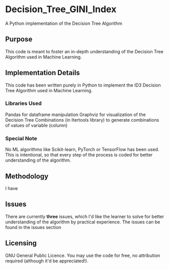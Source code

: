 # Decision_Tree_GINI_Index
A Python implementation of the Decision Tree Algorithm

## Purpose
This code is meant to foster an in-depth understanding of the Decision Tree Algorithm used in Machine Learning.

## Implementation Details
This code has been written purely in Python to implement the ID3 Decision Tree Algorithm used in Machine Learning.

### Libraries Used
Pandas for dataframe manipulation
Graphviz for visualization of the Decision Tree
Combinations (in Itertools library) to generate combinations of values of variable (column)

### Special Note
No ML algorithms like Scikit-learn, PyTorch or TensorFlow has been used. This is intentional,
so that every step of the process is coded for better understanding of the algorithm.

## Methodology
I have 

## Issues
There are currently **three** issues, which I'd like the learner to solve for better understanding
of the algorithm by practical experience. The issues can be found in the issues section

## Licensing
GNU General Public Licence. You may use the code for free, no attribution required (although it'd be
appreciated!).

